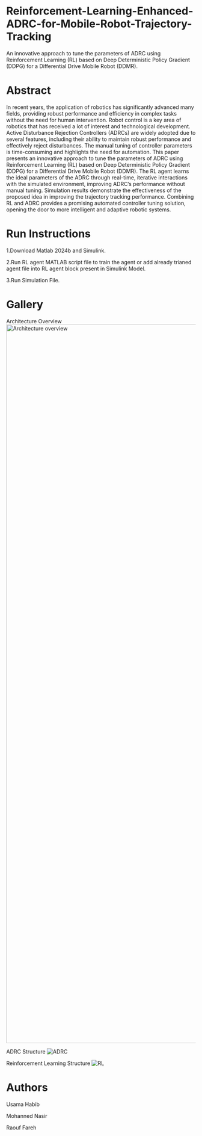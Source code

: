 # Reinforcement-Learning-Enhanced-ADRC-for-Mobile-Robot-Trajectory-Tracking
An innovative  approach to tune the parameters of ADRC using Reinforcement Learning (RL) based on Deep Deterministic Policy Gradient  (DDPG) for a Differential Drive Mobile Robot (DDMR). 

# Abstract
In recent years, the application of robotics has significantly advanced many fields, providing robust performance and efficiency in complex tasks without the need for human intervention. Robot control is a key area of robotics that has received a lot of interest and technological development. Active Disturbance Rejection Controllers (ADRCs) are widely adopted due to several features, including their ability to maintain robust performance and effectively reject disturbances. The manual tuning of controller parameters is time-consuming and highlights the need for automation. This paper presents an innovative approach to tune the parameters of ADRC using Reinforcement Learning (RL) based on Deep Deterministic Policy Gradient (DDPG) for a Differential Drive Mobile Robot (DDMR). The RL agent learns the ideal parameters of the ADRC through real-time, iterative interactions with the simulated environment, improving ADRC’s performance without manual tuning. Simulation results demonstrate the effectiveness of the proposed idea in improving the trajectory tracking performance. Combining RL and ADRC provides a promising automated controller tuning solution, opening the door to more intelligent and adaptive robotic systems.

# Run Instructions
1.Download Matlab 2024b and Simulink.

2.Run RL agent MATLAB script file to train the agent or add already trianed agent file into RL agent block present in Simulink Model.

3.Run Simulation File.

# Gallery

Architecture Overview
<img width="6948" height="1910" alt="Architecture overview" src="https://github.com/user-attachments/assets/3b251012-44ca-4165-9c55-21ac0b38ed5b" />

ADRC Structure
![ADRC](https://github.com/user-attachments/assets/7f3d07d9-39c8-4ea4-8a0e-0dd43eab4a3a)


Reinforcement Learning Structure
![RL](https://github.com/user-attachments/assets/7631fd92-3f86-46f7-93bf-36e037d8b698)

# Authors
Usama Habib

Mohanned Nasir

Raouf Fareh
